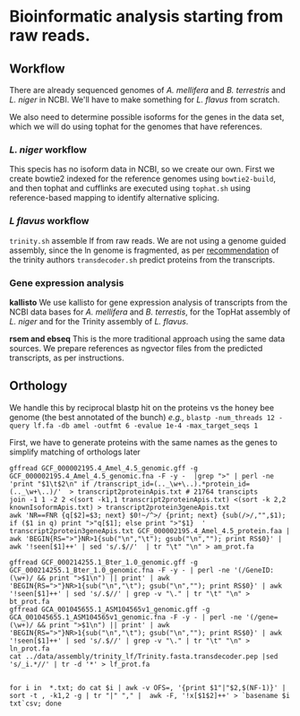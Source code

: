 # Bioinformatic analysis starting from raw reads.

## Workflow

There are already sequenced genomes of _A. mellifera_ and _B. terrestris_ and _L. niger_ in NCBI. We'll have to make something for _L. flavus_ from scratch.

We also need to determine possible isoforms for the genes in the data set, which we will do using tophat for the genomes that have references. 

### _L. niger_ workflow

This specis has no isoform data in NCBI, so we create our own. First we create bowtie2 indexed for the reference genomes using `bowtie2-build`, and then tophat and cufflinks are executed using `tophat.sh` using reference-based mapping to identify alternative splicing.


### _L flavus_ workflow
`trinity.sh` assemble lf from raw reads. We are not using a genome guided assembly, since the ln genome is fragmented, as per [recommendation](https://github.com/trinityrnaseq/trinityrnaseq/wiki/Genome-Guided-Trinity-Transcriptome-Assembly) of the trinity authors
`transdecoder.sh` predict proteins from the transcripts. 


### Gene expression analysis

**kallisto** We use kallisto for gene expression analysis of transcripts from the NCBI data bases for _A. mellifera_ and _B. terrestis_, for the TopHat assembly of _L. niger_ and for the Trinity assembly of _L. flavus_. 

**rsem and ebseq** This is the more traditional approach using the same data sources. We prepare references as ngvector files from the predicted transcripts, as per instructions.

## Orthology

We handle this by reciprocal blastp hit on the proteins vs the honey bee genome (the best annotated of the bunch) _e.g.,_ `blastp -num_threads 12 -query lf.fa -db amel -outfmt 6 -evalue 1e-4 -max_target_seqs 1`

First, we have to generate proteins with the same names as the genes to simplify matching of orthologs later

	gffread GCF_000002195.4_Amel_4.5_genomic.gff -g GCF_000002195.4_Amel_4.5_genomic.fna -F -y -  |grep ">" | perl -ne 'print "$1\t$2\n" if /transcript_id=(.._\w+\..).*protein_id=(.._\w+\..)/'  > transcript2proteinApis.txt # 21764 transcipts
	join -1 1 -2 2 <(sort -k1,1 transcript2proteinApis.txt) <(sort -k 2,2 knownIsoformApis.txt) > transcript2protein3geneApis.txt
	awk 'NR==FNR {q[$2]=$3; next} $0!~/^>/ {print; next} {sub(/>/,"",$1); if ($1 in q) print ">"q[$1]; else print ">"$1}  ' transcript2protein3geneApis.txt GCF_000002195.4_Amel_4.5_protein.faa | awk 'BEGIN{RS=">"}NR>1{sub("\n","\t"); gsub("\n",""); print RS$0}' | awk '!seen[$1]++' | sed 's/.$//'  | tr "\t" "\n" > am_prot.fa	

	gffread GCF_000214255.1_Bter_1.0_genomic.gff -g GCF_000214255.1_Bter_1.0_genomic.fna -F -y - | perl -ne '(/GeneID:(\w+)/ && print ">$1\n") || print' | awk 'BEGIN{RS=">"}NR>1{sub("\n","\t"); gsub("\n",""); print RS$0}' | awk '!seen[$1]++' | sed 's/.$//' | grep -v "\." | tr "\t" "\n" > bt_prot.fa
	gffread GCA_001045655.1_ASM104565v1_genomic.gff -g GCA_001045655.1_ASM104565v1_genomic.fna -F -y - | perl -ne '(/gene=(\w+)/ && print ">$1\n") || print' | awk 'BEGIN{RS=">"}NR>1{sub("\n","\t"); gsub("\n",""); print RS$0}' | awk '!seen[$1]++' | sed 's/.$//' | grep -v "\." | tr "\t" "\n" > ln_prot.fa
	cat ../data/assembly/trinity_lf/Trinity.fasta.transdecoder.pep |sed 's/_i.*//' | tr -d '*' > lf_prot.fa


	for i in  *.txt; do cat $i | awk -v OFS=, '{print $1"|"$2,$(NF-1)}' | sort -t , -k1,2 -g | tr "|" "," |  awk -F, '!x[$1$2]++' > `basename $i txt`csv; done

